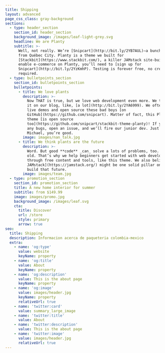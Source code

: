 ```yaml
---
title: Shipping
layout: advanced
page_css_class: gray-background
sections:
  - type: header_section
    section_id: header_section
    background_image: /images/leaf-light-grey.svg
    headline: We are Planty
    subtitle: >-
      Well, not really. We’re [Snipcart](http://bit.ly/2YB7AUL)—a bunch of geeks
      from Québec City. Planty is a theme we built for
      [Stackbit](https://www.stackbit.com/), a killer JAMstack site-builder. To
      enable e-commerce on Planty, you’ll need to [sign up for
      Snipcart](http://bit.ly/2YzKmhP). Testing is forever free, no credit card
      required.
  - type: bulletpoints_section
    section_id: bulletpoints_section
    bulletpoints:
      - title: We love plants
        description: >-
          Now THAT is true, but we love web development even more. We talk about
          it on our blog, like, [a lot](http://bit.ly/2YA6999). We often craft
          live demos and open source these bad boys [on
          GitHub](https://github.com/snipcart). Matter of fact, this Planty
          theme [is open source
          too](https://github.com/snipcart/stackbit-theme-planty)! If you spot
          any bugs, open an issue, and we’ll fire our junior dev. Just kidding
          Michael, you’re good.
        image: images/nan_talk.jpg
      - title: We think plants are the future
        description: >-
          Word. But good **code** _can_ solve a lots of problems, too. New _and_
          old. That’s why we help beginners get started with web development
          through free content and tools, like this theme. We also believe [the
          JAMstack](https://jamstack.org/) might be one solid pillar on which we
          build that future.
        image: images/team.jpg
  - type: promotion_section
    section_id: promotion_section
    title: A new home interior for summer
    subtitle: from $149.99
    image: images/promo.jpg
    background_image: /images/leaf.svg
    cta:
      title: Discover
      url: /store
      style: primary
      arrow: true
seo:
  title: Shipping
  description: Informacion acerca de paqueteria colombia-mexico
  extra:
    - name: 'og:type'
      value: website
      keyName: property
    - name: 'og:title'
      value: About
      keyName: property
    - name: 'og:description'
      value: This is the about page
      keyName: property
    - name: 'og:image'
      value: images/header.jpg
      keyName: property
      relativeUrl: true
    - name: 'twitter:card'
      value: summary_large_image
    - name: 'twitter:title'
      value: About
    - name: 'twitter:description'
      value: This is the about page
    - name: 'twitter:image'
      value: images/header.jpg
      relativeUrl: true
---
```

